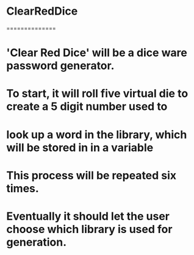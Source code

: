 # ClearRedDice
==============
# 'Clear Red Dice' will be a dice ware password generator.
# To start, it will roll five virtual die to create a 5 digit number used to
# look up a word in the library, which will be stored in in a variable
# This process will be repeated six times.
# Eventually it should let the user choose which library is used for generation.
